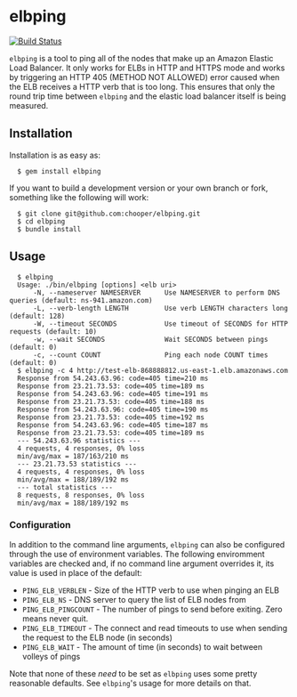 # elbping

[![Build Status](https://travis-ci.org/chooper/elbping.png?branch=master)](https://travis-ci.org/chooper/elbping)

`elbping` is a tool to ping all of the nodes that make up an Amazon Elastic
Load Balancer. It only works for ELBs in HTTP and HTTPS mode and works by
triggering an HTTP 405 (METHOD NOT ALLOWED) error caused when the ELB
receives a HTTP verb that is too long. This ensures that only the round
trip time between `elbping` and the elastic load balancer itself is
being measured.

## Installation

Installation is as easy as:

```
  $ gem install elbping
```

If you want to build a development version or your own branch or fork,
something like the following will work:

```
  $ git clone git@github.com:chooper/elbping.git
  $ cd elbping
  $ bundle install
```

## Usage

```
  $ elbping
  Usage: ./bin/elbping [options] <elb uri>
      -N, --nameserver NAMESERVER      Use NAMESERVER to perform DNS queries (default: ns-941.amazon.com)
      -L, --verb-length LENGTH         Use verb LENGTH characters long (default: 128)
      -W, --timeout SECONDS            Use timeout of SECONDS for HTTP requests (default: 10)
      -w, --wait SECONDS               Wait SECONDS between pings (default: 0)
      -c, --count COUNT                Ping each node COUNT times (default: 0)
  $ elbping -c 4 http://test-elb-868888812.us-east-1.elb.amazonaws.com
  Response from 54.243.63.96: code=405 time=210 ms
  Response from 23.21.73.53: code=405 time=189 ms
  Response from 54.243.63.96: code=405 time=191 ms
  Response from 23.21.73.53: code=405 time=188 ms
  Response from 54.243.63.96: code=405 time=190 ms
  Response from 23.21.73.53: code=405 time=192 ms
  Response from 54.243.63.96: code=405 time=187 ms
  Response from 23.21.73.53: code=405 time=189 ms
  --- 54.243.63.96 statistics ---
  4 requests, 4 responses, 0% loss
  min/avg/max = 187/163/210 ms
  --- 23.21.73.53 statistics ---
  4 requests, 4 responses, 0% loss
  min/avg/max = 188/189/192 ms
  --- total statistics ---
  8 requests, 8 responses, 0% loss
  min/avg/max = 188/189/192 ms
```

### Configuration

In addition to the command line arguments, `elbping` can also be
configured through the use of environment variables. The following
enviromment variables are checked and, if no command line argument
overrides it, its value is used in place of the default:

* ``PING_ELB_VERBLEN`` - Size of the HTTP verb to use when pinging an ELB
* ``PING_ELB_NS`` - DNS server to query the list of ELB nodes from
* ``PING_ELB_PINGCOUNT`` - The number of pings to send before exiting.  Zero means never quit.
* ``PING_ELB_TIMEOUT`` - The connect and read timeouts to use when sending the request to the ELB node (in seconds)
* ``PING_ELB_WAIT`` - The amount of time (in seconds) to wait between volleys of pings

Note that none of these *need* to be set as `elbping` uses some pretty
reasonable defaults. See `elbping`'s usage for more details on that.


